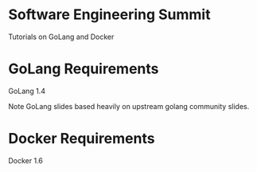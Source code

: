 
# Software Engineering Summit

Tutorials on GoLang and Docker

# GoLang Requirements

GoLang 1.4

Note GoLang slides based heavily on upstream golang community slides.

# Docker Requirements

Docker 1.6